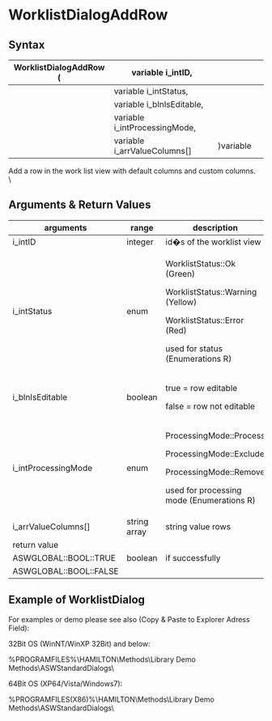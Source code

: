 # WorklistDialogAddRow

## Syntax

| WorklistDialogAddRow ( | variable i\_intID,             |           |   |
| ---------------------- | ------------------------------ | --------- | - |
|                        | variable i\_intStatus,         |           |   |
|                        | variable i\_blnIsEditable,     |           |   |
|                        | variable i\_intProcessingMode, |           |   |
|                        | variable i\_arrValueColumns\[] | )variable |   |

Add a row in the work list view with default columns and custom columns.\
\


## Arguments & Return Values

| arguments              | range        | description                                                                                                                                       |
| ---------------------- | ------------ | ------------------------------------------------------------------------------------------------------------------------------------------------- |
| i\_intID               | integer      | id�s of the worklist view                                                                                                                         |
| i\_intStatus           | enum         | <p>WorklistStatus::Ok (Green)</p><p>WorklistStatus::Warning (Yellow)</p><p>WorklistStatus::Error (Red)</p><p>used for status (Enumerations R)</p> |
| i\_blnIsEditable       | boolean      | <p>true = row editable</p><p>false = row not editable</p>                                                                                         |
| i\_intProcessingMode   | enum         | <p>ProcessingMode::Process</p><p>ProcessingMode::Exclude</p><p>ProcessingMode::Remove</p><p>used for processing mode (Enumerations R)</p>         |
| i\_arrValueColumns\[]  | string array | string value rows                                                                                                                                 |
| return value           |              |                                                                                                                                                   |
| ASWGLOBAL::BOOL::TRUE  | boolean      | if successfully                                                                                                                                   |
| ASWGLOBAL::BOOL::FALSE |              |                                                                                                                                                   |

## Example of WorklistDialog

For examples or demo please see also (Copy & Paste to Explorer Adress Field):

32Bit OS (WinNT/WinXP 32Bit) and below:

%PROGRAMFILES%\HAMILTON\Methods\Library Demo Methods\ASWStandardDialogs\\

64Bit OS (XP64/Vista/Windows7):

%PROGRAMFILES(X86)%\HAMILTON\Methods\Library Demo Methods\ASWStandardDialogs\\
